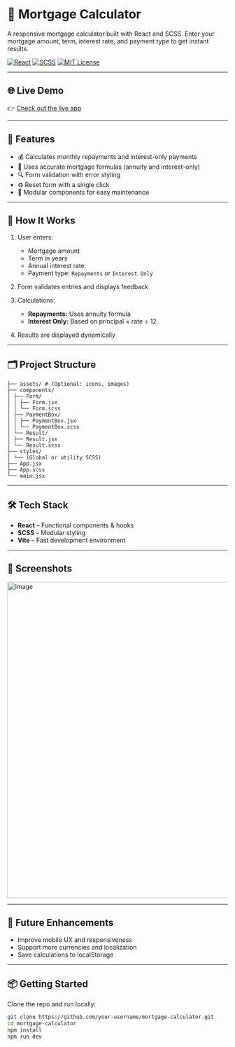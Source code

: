 # 🏡 Mortgage Calculator

A responsive mortgage calculator built with React and SCSS. Enter your mortgage amount, term, interest rate, and payment type to get instant results.

[![React](https://img.shields.io/badge/Built_with-React-blue?logo=react)](https://react.dev/) [![SCSS](https://img.shields.io/badge/Styled_with-SCSS-pink?logo=sass)](https://sass-lang.com/) [![MIT License](https://img.shields.io/badge/License-MIT-green.svg)](LICENSE)

---

## 🌐 Live Demo

👉 [Check out the live app](https://your-deployment-link.com)

<!-- Replace with your actual deployed URL -->

---

## 🚀 Features

- 💰 Calculates monthly repayments and interest-only payments
- 🧮 Uses accurate mortgage formulas (annuity and interest-only)
- 🔍 Form validation with error styling
- ♻️ Reset form with a single click
- 🧩 Modular components for easy maintenance

---

## 🧠 How It Works

1. User enters:

   - Mortgage amount
   - Term in years
   - Annual interest rate
   - Payment type: `Repayments` or `Interest Only`

2. Form validates entries and displays feedback

3. Calculations:

   - **Repayments:** Uses annuity formula
   - **Interest Only:** Based on principal × rate ÷ 12

4. Results are displayed dynamically

---

## 🗂️ Project Structure

```
├── assets/ # (Optional: icons, images)
├── components/
│ ├── Form/
│ │ ├── Form.jsx
│ │ └── Form.scss
│ ├── PaymentBox/
│ │ ├── PaymentBox.jsx
│ │ └── PaymentBox.scss
│ └── Result/
│ ├── Result.jsx
│ └── Result.scss
├── styles/
│ └── (Global or utility SCSS)
├── App.jsx
├── App.scss
└── main.jsx
```

---

## 🛠️ Tech Stack

- **React** – Functional components & hooks
- **SCSS** – Modular styling
- **Vite** – Fast development environment

---

## 📸 Screenshots
<img width="722" alt="image" src="https://github.com/user-attachments/assets/30d90fd6-03dc-4b7d-8ddc-ca6137361906" />

---

## 🧪 Future Enhancements

- Improve mobile UX and responsiveness
- Support more currencies and localization
- Save calculations to localStorage

---

## 📦 Getting Started

Clone the repo and run locally:

```bash
git clone https://github.com/your-username/mortgage-calculator.git
cd mortgage-calculator
npm install
npm run dev
```
